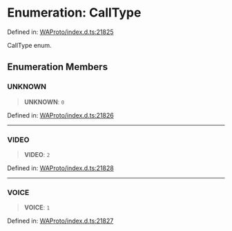 # Enumeration: CallType

Defined in: [WAProto/index.d.ts:21825](https://github.com/Riders004/Tv/blob/3d6aaf6f3efb499dc9d0ca82bb24083bb45a8478/WAProto/index.d.ts#L21825)

CallType enum.

## Enumeration Members

### UNKNOWN

> **UNKNOWN**: `0`

Defined in: [WAProto/index.d.ts:21826](https://github.com/Riders004/Tv/blob/3d6aaf6f3efb499dc9d0ca82bb24083bb45a8478/WAProto/index.d.ts#L21826)

***

### VIDEO

> **VIDEO**: `2`

Defined in: [WAProto/index.d.ts:21828](https://github.com/Riders004/Tv/blob/3d6aaf6f3efb499dc9d0ca82bb24083bb45a8478/WAProto/index.d.ts#L21828)

***

### VOICE

> **VOICE**: `1`

Defined in: [WAProto/index.d.ts:21827](https://github.com/Riders004/Tv/blob/3d6aaf6f3efb499dc9d0ca82bb24083bb45a8478/WAProto/index.d.ts#L21827)
